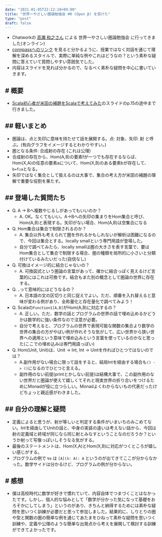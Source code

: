 ```yaml
---
date: "2021-01-05T22:12:10+09:00"
title: "世界一やさしい圏論勉強会 #0 (Open β) を受けた"
type: "post"
draft: false
---
```


- Chatworkの [高瀬 和之さん](https://twitter.com/guvalif) による 世界一やさしい圏論勉強会 に行ってきました(オンライン)
- [connpassへのリンク](https://chatwork.connpass.com/event/196423/) を見ると分かるように、授業ではなく対話を通じて理解を深めるスタイルで、実際に単純な例やこれはどうなの？という素朴な疑問に答えていて質問しやすい雰囲気でした。
- 内容はスライドを見れば分かるので、なるべく素朴な疑問を中心に書いていきます。

## # 概要
- [Scala初心者が米田の補題をScalaで考えてみた](https://www.slideshare.net/100005930379759/scala-scala)のスライドのp.15の途中まで行きました。

## ## 軽いまとめ
- 圏論は、点と矢印に意味を持たせて話を展開する。点: 対象、矢印: 射 と呼ぶ。(有向グラフをイメージするとわかりやすい。)
- 圏となる条件: 合成射の存在 (これは公理)
- 合成射の存在から、Hom(A,B)の要素fが一つでも存在するならば、Hom(X,A)の任意の要素aについて、Hom(X,B)のある要素bが存在して、`b=f○a`となる。
- 矢印ではなく集合として扱えるのは大事で、集合の考え方が米田の補題の理解で重要な役割を果たす。

## ## 登場した質問たち
- Q. A -> Bへ複数やじるしがあってもいいのか？
  - A. OK。なくてもいい。A->Bへの矢印の集まりをHom集合と呼び、Hom(A,B)と表現する。矢印がない場合、Hom(A,B)は空集合になる
- Q. Hom集合は集合で制限されるのか？
  - A. 集合以外も考えられて圏を作れるかもしれないが解析は困難になるので、今回は集合とする。locally smallという専門用語が登場した。
  - 自分で調べてみたら、locally smallは圏の大きさを表す言葉で、要はHom集合として集合で制限する場合、圏の種類を局所的に小さいと分類付けているみたいだった(自信なし)
- Q. 可換はイメージ的に結合じゃないの？
  - A. 可換図式という圏論の言葉があって、確かに結合っぽく見えるけど言葉的にはこれは可換です。結合もまた別の概念として圏論の世界に存在する。
- Q. `,`って意味的にはどうなるの？
  - A. 日本語の文の区切りと同じ捉えでよい。ただ、順番を入れ替えると意味が変わる例があり、全称量化と存在量化で調べてみよう！
- Q. Scalaの`Function1[A,B]`がHom(A,B)に対応するの？
  - A. 正しい。ただ、数学の話とプログラムの世界の話で埋め込めるかどうかは数学的に強い条件なので注意が必要。
  - 自分で考えると、プログラムの世界で表現可能な関数の集合より数学の世界の集合の方がやばい例が作れそうな気がして、広い世界から狭い世界への適用という意味で埋め込みという言葉を使っているのかなと思った(ここでの埋め込みは専門用語っぽい)
- Q. Hom(Unit, Unit)は、Unit -> Int, Int -> Uintを作ればひとつではないのでは？
  - A.副作用がない場合に限って話をすると、結局Intを経由する場合も`() -> ()`になるのでひとつと言える。
  - 副作用のない前提(printとかしない前提)は結構大事で、この副作用のない世界だと圏論が使えて嬉しくてそれと現実世界の折り合いをつけるためにMonadが役に立つらしい。Monadよくわからないもの代表だったけどちょっと親近感がわきました。

## ## 自分の理解と疑問
- 定義によると思うが、射が等しいと判定する条件がいまいちのみこめてない。Intを経由してUnitの話と、中身の実装の違いは考えない話から、今回は射の定義域と終域が同じなら同じ射とみなすということなのだろうか？というか射って写像っぽいしそうなる気がする。
- 最後のステートメントは、Hom(X,A)とHom(X,B)に対応がつくところが嬉しい感じがする。
- プログラムの例で `∀a` は `[A](λ: A): A` というのが出てきてここが分からなかった。数学サイドは分かるけど、プログラムの例が分からない。

## # 感想
- 僕は高校時代に数学が好きで慣れていて、内容自体でつまづくことはなかったです。しかし、個人的な悩みとして「数学が分かった気になって基礎をおろそかにしてしまう」というのがあり、きちんと納得するためには素朴な疑問を思いつく訓練が必要だと思って参加しました。結果的に、しりとりの圏や型と関数の圏の簡単な例を通じてあたまをひねって素朴な疑問を思いつく訓練や、定義や公理のような簡単な出発点から考えを展開して検討する訓練ができてよかったです。